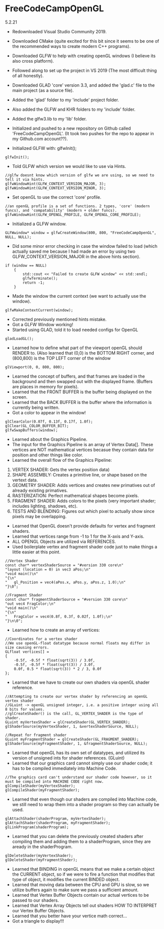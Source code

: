 # FreeCodeCampOpenGL

5.2.21
- Redownloaded Visual Studio Community 2019.
- Downloaded CMake (quite excited for this bit since it seems to be one of the recommended ways to create modern C++ programs).
- Downloaded GLFW to help with creating openGL windows (I believe its also cross platform).
- Followed along to set up the project in VS 2019 (The most difficult thing of all honestly).
- Downloaded GLAD 'core' version 3.3, and added the 'glad.c' file to the main project (as a source file).
- Added the 'glad' folder to my 'include' project folder.
- Also added the GLFW and KHR folders to my 'include' folder.
- Added the glfw3.lib to my 'lib' folder.
- Initialized and pushed to a new repository on Github called 'FreeCodeCampOpenGL'. (It took two pushes for the repo to appear in my Github.com account??).

- Initialized GLFW with: glfwInit();
```
glfwInit();
```

- Told GLFW which version we would like to use via Hints.
```
//glfw doesnt know which version of glfw we are using, so we need to tell it via hints.
glfwWindowHint(GLFW_CONTEXT_VERSION_MAJOR, 3);
glfwWindowHint(GLFW_CONTEXT_VERSION_MINOR, 3);
```
  
- Set openGL to use the correct 'core' profile.
```
//an openGL profile is a set of functions. 2 types, 'core' (modern funcs), and 'compatability' (modern + older funcs).
glfwWindowHint(GLFW_OPENGL_PROFILE, GLFW_OPENGL_CORE_PROFILE);
```
  
- Initialized a GLFW window.
```
GLFWwindow* window = glfwCreateWindow(800, 800, "FreeCodeCampOpenGL", NULL, NULL);
```
  
- Did some minor error checking in case the window failed to load (which actually saved me because I had made an error by using two GLFW_CONTEXT_VERSION_MAJOR in the above hints section).
```
if (window == NULL) 
	{
		std::cout << "Failed to create GLFW window" << std::endl;
		glfwTerminate();
		return -1;
	}
```
  
- Made the window the current context (we want to actually use the window).
```
glfwMakeContextCurrent(window);
```
  
- Corrected previously mentioned hints mistake.
- Got a GLFW Window working!
- Started using GLAD, told it to load needed configs for OpenGL
```
gladLoadGL();
```
  
- Learned how to define what part of the viewport openGL should RENDER to.
(Also learned that (0,0) is the BOTTOM RIGHT corner, and (800,800) is the TOP LEFT corner of the window
```
glViewport(0, 0, 800, 800);
```
  
- Learned the concept of buffers, and that frames are loaded in the background and then swapped out with the displayed frame. (Buffers are places in memory for pixels). 
- Learned that the FRONT BUFFER is the buffer being displayed on the screen.
- Learned that the BACK BUFFER is the buffer where the information is currently being written.
- Got a color to appear in the window!
```
glClearColor(0.07f, 0.13f, 0.17f, 1.0f);
glClear(GL_COLOR_BUFFER_BIT);
glfwSwapBuffers(window);
```
  
- Learned about the Graphics Pipeline.
- The input for the Graphics Pipeline is an array of Vertex Data[]. These vertices are NOT mathematical vertices becasue they contain data for position and other things like color.
- Learned the overall flow of the Graphics Pipeline:
1. VERTEX SHADER: Gets the vertex position data)
2. SHAPE ASSEMBLY: Creates a primitive line, or shape based on the vertext data.
3. GEOMETRY SHADER: Adds vertices and creates new primatives out of already existing primatives.
4. RASTERIZATION: Perfect mathematical shapes become pixels.
5. FRAGMENT SHADER: Adds colors to the pixels (very important shader; includes lighting, shadows, etc).
6. TESTS AND BLENDING: Figures out which pixel to actually show since pixels may be overlapping.
- Learned that OpenGL doesn't provide defaults for vertex and fragment shaders.
- Learned that vertices range from -1 to 1 for the X-axis and Y-axis.
- ALL OPENGL Objects are utilized via REFERENCES.
- Used boilerplate vertex and fragment shader code just to make things a little easier at this point.
```
//Vertex Shader
const char* vertexShaderSource = "#version 330 core\n"
"layout (location = 0) in vec3 aPos;\n"
"void main()\n"
"{\n"
"   gl_Position = vec4(aPos.x, aPos.y, aPos.z, 1.0);\n"
"}\0";

//Fragment Shader
const char* fragmentShaderSource = "#version 330 core\n"
"out vec4 FragColor;\n"
"void main()\n"
"{\n"
"   FragColor = vec4(0.8f, 0.3f, 0.02f, 1.0f);\n"
"}\n\0";
```
- Learned how to create an array of vertices:
```
//Coordinates for a vertex shader
//We use openGL-float datatype because normal floats may differ in size causing errors.
GLfloat vertices[] =
{
	-0.5f, -0.5f * float(sqrt(3)) / 3.0f,
	-0.5f, -0.5f * float(sqrt(3)) / 3.0f,
	0.0f, 0.5 * float(sqrt(3)) * 2 / 3, 0.0f
};
```
- Learned that we have to create our own shaders via openGL shader reference.
```
//Attempting to create our vertex shader by referencing an openGL vertex shader
//GLuint -> openGL unsigned integer, i.e. a positive integer using all 8 bits for values.
//glCreateShader() is the call, GL_VERTEX_SHADER is the type of shader.
GLuint myVertexShader = glCreateShader(GL_VERTEX_SHADER);
glShaderSource(myVertexShader, 1, &vertexShaderSource, NULL);

//Repeat for fragment shader
GLuint myFragmentShader = glCreateShader(GL_FRAGMENT_SHADER);
glShaderSource(myFragmentShader, 1, &fragmentShaderSource, NULL);
```
- Learned that openGL has its own set of datatypes, and utilized its version of unsigned ints for shader references. (GLuint)
- Learned that our graphics card cannot simply use our shader code; it has to be compiled immediately into Machine Code.
```
//The graphics card can't understand our shader code however, so it must be compiled into MACHINE CODE right now.
glCompileShader(myVertexShader);
glCompileShader(myFragmentShader);
```
- Learned that even though our shaders are compiled into Machine code, we still need to wrap them into a shader program so they can actually be used.
```
glAttachShader(shaderProgram, myVertexShader);
glAttachShader(shaderProgram, myFragmentShader);
glLinkProgram(shaderProgram);
```
- Learned that you can delete the previously created shaders after compiling them and adding them to a shaderProgram, since they are aready in the shaderProgram.
```
glDeleteShader(myVertexShader);
glDeleteShader(myFragmentShader);
```
- Learned that BINDING in openGL means that we make a certain object the CURRENT object, so if we were to fire a function that modifies that type of object, it modifies the current BINDED object.
- Learned that moving data between the CPU and GPU is slow, so we utilize buffers again to make sure we pass a sufficient amount.
- Learned that Vertex Buffer Objects contain our actual vertices to be passed to our shaders.
- Learned that Vertex Array Objects tell out shaders HOW TO INTERPRET our Vertex Buffer Objects.
- Learned that you better have your vertice math correct...
- Got a triangle to display!!!
